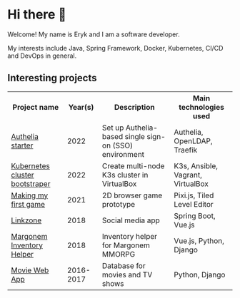 # Hi there 👋

Welcome! My name is Eryk and I am a software developer.

My interests include Java, Spring Framework, Docker, Kubernetes, CI/CD and DevOps in general.

## Interesting projects

<table>
    <tr>
        <th>Project name</th>
        <th>Year(s)</th>
        <th>Description</th>
        <th>Main technologies used</th>
    </tr>
    <tr>
        <td><a href="https://github.com/erykio/authelia-starter">Authelia starter</a></td>
        <td>2022</td>
        <td>Set up Authelia-based single sign-on (SSO) environment</td>
        <td>Authelia, OpenLDAP, Traefik</td>
    </tr>
    <tr>
        <td><a href="https://github.com/erykio/k3s-virtualbox">Kubernetes cluster bootstraper</a></td>
        <td>2022</td>
        <td>Create multi-node K3s cluster in VirtualBox</td>
        <td>K3s, Ansible, Vagrant, VirtualBox</td>
    </tr>
    <tr>
        <td><a href="https://game.eryk.io/">Making my first game</a></td>
        <td>2021</td>
        <td>2D browser game prototype</td>
        <td>Pixi.js, Tiled Level Editor</td>
    </tr>
    <tr>
        <td><a href="https://github.com/erykio/linkzone">Linkzone</a></td>
        <td>2018</td>
        <td>Social media app</td>
        <td>Spring Boot, Vue.js</td>
    </tr>
    <tr>
        <td><a href="https://github.com/erykio/margonem-inventory-helper">Margonem Inventory Helper</a></td>
        <td>2018</td>
        <td>Inventory helper for Margonem MMORPG</td>
        <td>Vue.js, Python, Django</td>
    </tr>
    <tr>
        <td><a href="https://github.com/erykio/movie-website">Movie Web App</a></td>
        <td>2016-2017</td>
        <td>Database for movies and TV shows</td>
        <td>Python, Django</td>
    </tr>
</table>
